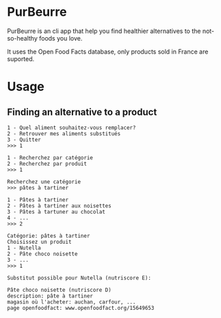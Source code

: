 # PurBeurre

PurBeurre is an cli app that help you find healthier alternatives to
the not-so-healthy foods you love.

It uses the Open Food Facts database, only products sold in France are
suported.

# Usage

## Finding an alternative to a product
```
1 - Quel aliment souhaitez-vous remplacer?
2 - Retrouver mes aliments substitués
3 - Quitter
>>> 1

1 - Recherchez par catégorie
2 - Recherchez par produit
>>> 1

Recherchez une catégorie
>>> pâtes à tartiner

1 - Pâtes à tartiner
2 - Pâtes à tartiner aux noisettes
3 - Pâtes à tartuner au chocolat
4 - ...
>>> 2

Catégorie: pâtes à tartiner
Choisissez un produit
1 - Nutella
2 - Pâte choco noisette
3 - ...
>>> 1

Substitut possible pour Nutella (nutriscore E):

Pâte choco noisette (nutriscore D)
description: pâte à tartiner
magasin où l'acheter: auchan, carfour, ...
page openfoodfact: www.openfoodfact.org/15649653
```
